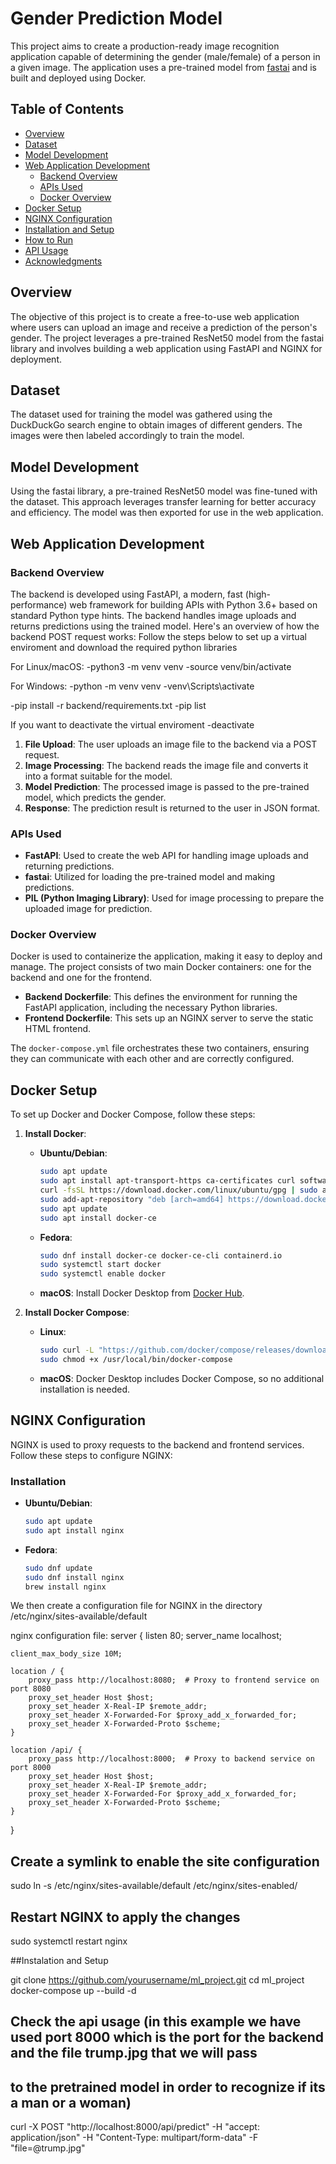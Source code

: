 # Gender Prediction Model

This project aims to create a production-ready image recognition application capable of determining the gender (male/female) of a person in a given image. The application uses a pre-trained model from [fastai](https://fast.ai/) and is built and deployed using Docker.

## Table of Contents

- [Overview](#overview)
- [Dataset](#dataset)
- [Model Development](#model-development)
- [Web Application Development](#web-application-development)
  - [Backend Overview](#backend-overview)
  - [APIs Used](#apis-used)
  - [Docker Overview](#docker-overview)
- [Docker Setup](#docker-setup)
- [NGINX Configuration](#nginx-configuration)
- [Installation and Setup](#installation-and-setup)
- [How to Run](#how-to-run)
- [API Usage](#api-usage)
- [Acknowledgments](#acknowledgments)

## Overview

The objective of this project is to create a free-to-use web application where users can upload an image and receive a prediction of the person's gender. The project leverages a pre-trained ResNet50 model from the fastai library and involves building a web application using FastAPI and NGINX for deployment.

## Dataset

The dataset used for training the model was gathered using the DuckDuckGo search engine to obtain images of different genders. The images were then labeled accordingly to train the model.

## Model Development

Using the fastai library, a pre-trained ResNet50 model was fine-tuned with the dataset. This approach leverages transfer learning for better accuracy and efficiency. The model was then exported for use in the web application.

## Web Application Development

### Backend Overview

The backend is developed using FastAPI, a modern, fast (high-performance) web framework for building APIs with Python 3.6+ based on standard Python type hints. The backend handles image uploads and returns predictions using the trained model. Here's an overview of how the backend POST request works:
Follow the steps below to set up a virtual enviroment and download the required python libraries

For Linux/macOS:
-python3 -m venv venv
-source venv/bin/activate

For Windows:
-python -m venv venv
-venv\Scripts\activate

-pip install -r backend/requirements.txt
-pip list

If you want to deactivate the virtual enviroment 
-deactivate



1. **File Upload**: The user uploads an image file to the backend via a POST request.
2. **Image Processing**: The backend reads the image file and converts it into a format suitable for the model.
3. **Model Prediction**: The processed image is passed to the pre-trained model, which predicts the gender.
4. **Response**: The prediction result is returned to the user in JSON format.

### APIs Used

- **FastAPI**: Used to create the web API for handling image uploads and returning predictions.
- **fastai**: Utilized for loading the pre-trained model and making predictions.
- **PIL (Python Imaging Library)**: Used for image processing to prepare the uploaded image for prediction.

### Docker Overview

Docker is used to containerize the application, making it easy to deploy and manage. The project consists of two main Docker containers: one for the backend and one for the frontend.

- **Backend Dockerfile**: This defines the environment for running the FastAPI application, including the necessary Python libraries.
- **Frontend Dockerfile**: This sets up an NGINX server to serve the static HTML frontend.

The `docker-compose.yml` file orchestrates these two containers, ensuring they can communicate with each other and are correctly configured.

## Docker Setup

To set up Docker and Docker Compose, follow these steps:

1. **Install Docker**:
   - **Ubuntu/Debian**:
     ```bash
     sudo apt update
     sudo apt install apt-transport-https ca-certificates curl software-properties-common
     curl -fsSL https://download.docker.com/linux/ubuntu/gpg | sudo apt-key add -
     sudo add-apt-repository "deb [arch=amd64] https://download.docker.com/linux/ubuntu $(lsb_release -cs) stable"
     sudo apt update
     sudo apt install docker-ce
     ```
   - **Fedora**:
     ```bash
     sudo dnf install docker-ce docker-ce-cli containerd.io
     sudo systemctl start docker
     sudo systemctl enable docker
     ```
   - **macOS**:
     Install Docker Desktop from [Docker Hub](https://www.docker.com/products/docker-desktop).

2. **Install Docker Compose**:
   - **Linux**:
     ```bash
     sudo curl -L "https://github.com/docker/compose/releases/download/1.29.2/docker-compose-$(uname -s)-$(uname -m)" -o /usr/local/bin/docker-compose
     sudo chmod +x /usr/local/bin/docker-compose
     ```
   - **macOS**:
     Docker Desktop includes Docker Compose, so no additional installation is needed.

## NGINX Configuration

NGINX is used to proxy requests to the backend and frontend services. Follow these steps to configure NGINX:

### Installation

- **Ubuntu/Debian**:
  ```bash
  sudo apt update
  sudo apt install nginx

- **Fedora**:
  ```bash
  sudo dnf update
  sudo dnf install nginx
  brew install nginx

We then create a configuration file for NGINX in the directory /etc/nginx/sites-available/default 

nginx configuration file:
server {
    listen 80;
    server_name localhost;

    client_max_body_size 10M;

    location / {
        proxy_pass http://localhost:8080;  # Proxy to frontend service on port 8080
        proxy_set_header Host $host;
        proxy_set_header X-Real-IP $remote_addr;
        proxy_set_header X-Forwarded-For $proxy_add_x_forwarded_for;
        proxy_set_header X-Forwarded-Proto $scheme;
    }

    location /api/ {
        proxy_pass http://localhost:8000;  # Proxy to backend service on port 8000
        proxy_set_header Host $host;
        proxy_set_header X-Real-IP $remote_addr;
        proxy_set_header X-Forwarded-For $proxy_add_x_forwarded_for;
        proxy_set_header X-Forwarded-Proto $scheme;
    }
}

## Create a symlink to enable the site configuration
sudo ln -s /etc/nginx/sites-available/default /etc/nginx/sites-enabled/

## Restart NGINX to apply the changes
sudo systemctl restart nginx

##Instalation and Setup

git clone https://github.com/yourusername/ml_project.git
cd ml_project
docker-compose up --build -d


## Check the api usage (in this example we have used port 8000 which is the port for the backend and the file trump.jpg that we will pass
## to the pretrained model in order to recognize if its a man or a woman)
curl -X POST "http://localhost:8000/api/predict" -H "accept: application/json" -H "Content-Type: multipart/form-data" -F "file=@trump.jpg"


